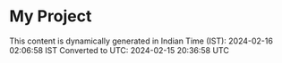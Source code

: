 # My Project

This content is dynamically generated in Indian Time (IST): 2024-02-16 02:06:58 IST
Converted to UTC: 2024-02-15 20:36:58 UTC
